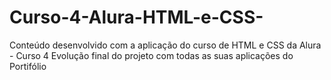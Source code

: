 # Curso-4-Alura-HTML-e-CSS-
Conteúdo desenvolvido com a aplicação do curso de HTML e CSS da Alura - Curso 4
Evolução final do projeto com todas as suas aplicações do Portifólio
